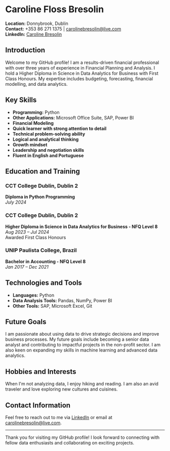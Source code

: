 # Caroline Floss Bresolin

**Location:** Donnybrook, Dublin  
**Contact:** +353 86 271 1375 | carolinebresolin@live.com  
**LinkedIn:** [Caroline Bresolin](https://www.linkedin.com/in/carolinebresolin)  

## Introduction

Welcome to my GitHub profile! I am a results-driven financial professional with over three years of experience in Financial Planning and Analysis. I hold a Higher Diploma in Science in Data Analytics for Business with First Class Honours. My expertise includes budgeting, forecasting, financial modelling, and data analytics.

## Key Skills

- **Programming:** Python
- **Other Applications:** Microsoft Office Suite, SAP, Power BI
- **Financial Modeling**
- **Quick learner with strong attention to detail**
- **Technical problem-solving ability**
- **Logical and analytical thinking**
- **Growth mindset**
- **Leadership and negotiation skills**
- **Fluent in English and Portuguese**

## Education and Training

### CCT College Dublin, Dublin 2
**Diploma in Python Programming**  
*July 2024*

### CCT College Dublin, Dublin 2
**Higher Diploma in Science in Data Analytics for Business - NFQ Level 8**  
*Aug 2023 – Jul 2024*  
Awarded First Class Honours

### UNIP Paulista College, Brazil
**Bachelor in Accounting - NFQ Level 8**  
*Jan 2017 – Dec 2021*  

## Technologies and Tools

- **Languages:** Python
- **Data Analysis Tools:** Pandas, NumPy, Power BI
- **Other Tools:** SAP, Microsoft Excel, Git

## Future Goals

I am passionate about using data to drive strategic decisions and improve business processes. My future goals include becoming a senior data analyst and contributing to impactful projects in the non-profit sector. I am also keen on expanding my skills in machine learning and advanced data analytics.

## Hobbies and Interests

When I'm not analyzing data, I enjoy hiking and reading. I am also an avid traveler and love exploring new cultures and cuisines.

## Contact Information

Feel free to reach out to me via [LinkedIn](https://www.linkedin.com/in/carolinebresolin) or email at carolinebresolin@live.com.

---

Thank you for visiting my GitHub profile! I look forward to connecting with fellow data enthusiasts and collaborating on exciting projects.

